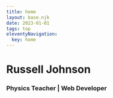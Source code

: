 ```yaml
---
title: home
layout: base.njk
date: 2023-01-01
tags: top
eleventyNavigation:
  key: home
---
```


# Russell Johnson

### Physics Teacher | Web Developer
